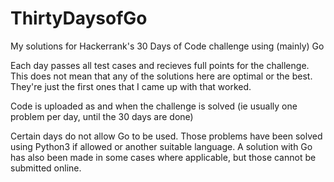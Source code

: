 # ThirtyDaysofGo
My solutions for Hackerrank's 30 Days of Code challenge using (mainly) Go

Each day passes all test cases and recieves full points for the challenge. This does not mean that any of the solutions here are optimal or the best. They're just the first ones that I came up with that worked.

Code is uploaded as and when the challenge is solved (ie usually one problem per day, until the 30 days are done)

Certain days do not allow Go to be used. Those problems have been solved using Python3 if allowed or another suitable language. A solution with Go has also been made in some cases where applicable, but those cannot be submitted online.
